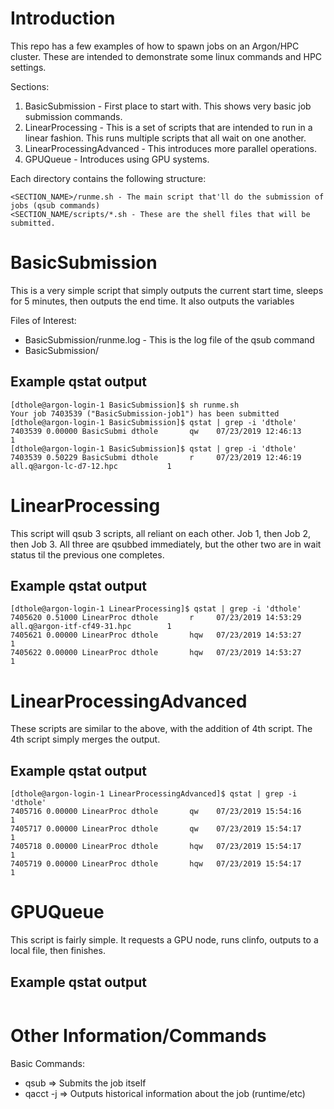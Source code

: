 # Introduction

This repo has a few examples of how to spawn jobs on an Argon/HPC cluster.  These are intended to demonstrate some linux commands and HPC settings.

Sections:
1. BasicSubmission - First place to start with.  This shows very basic job submission commands.
2. LinearProcessing - This is a set of scripts that are intended to run in a linear fashion.  This runs multiple scripts that all wait on one another.
3. LinearProcessingAdvanced - This introduces more parallel operations.
4. GPUQueue - Introduces using GPU systems.

Each directory contains the following structure:

```
<SECTION_NAME>/runme.sh - The main script that'll do the submission of jobs (qsub commands)
<SECTION_NAME/scripts/*.sh - These are the shell files that will be submitted.
```

# BasicSubmission

This is a very simple script that simply outputs the current start time, sleeps for 5 minutes, then outputs the end time.  It also outputs the variables

Files of Interest:
- BasicSubmission/runme.log - This is the log file of the qsub command
- BasicSubmission/

## Example qstat output

```
[dthole@argon-login-1 BasicSubmission]$ sh runme.sh 
Your job 7403539 ("BasicSubmission-job1") has been submitted
[dthole@argon-login-1 BasicSubmission]$ qstat | grep -i 'dthole'
7403539 0.00000 BasicSubmi dthole       qw    07/23/2019 12:46:13                                    1        
[dthole@argon-login-1 BasicSubmission]$ qstat | grep -i 'dthole'
7403539 0.50229 BasicSubmi dthole       r     07/23/2019 12:46:19 all.q@argon-lc-d7-12.hpc           1    
```

# LinearProcessing

This script will qsub 3 scripts, all reliant on each other.  Job 1, then Job 2, then Job 3.  All three are qsubbed immediately, but the other two are in wait status til the previous one completes.

## Example qstat output

```
[dthole@argon-login-1 LinearProcessing]$ qstat | grep -i 'dthole'   
7405620 0.51000 LinearProc dthole       r     07/23/2019 14:53:29 all.q@argon-itf-cf49-31.hpc        1        
7405621 0.00000 LinearProc dthole       hqw   07/23/2019 14:53:27                                    1        
7405622 0.00000 LinearProc dthole       hqw   07/23/2019 14:53:27                                    1
```

# LinearProcessingAdvanced
These scripts are similar to the above, with the addition of 4th script. The 4th script simply merges the output.

## Example qstat output

```
[dthole@argon-login-1 LinearProcessingAdvanced]$ qstat | grep -i 'dthole'
7405716 0.00000 LinearProc dthole       qw    07/23/2019 15:54:16                                    1        
7405717 0.00000 LinearProc dthole       qw    07/23/2019 15:54:17                                    1        
7405718 0.00000 LinearProc dthole       hqw   07/23/2019 15:54:17                                    1        
7405719 0.00000 LinearProc dthole       hqw   07/23/2019 15:54:17                                    1 
```

# GPUQueue
This script is fairly simple.  It requests a GPU node, runs clinfo, outputs to a local file, then finishes.

## Example qstat output

```

```

# Other Information/Commands

Basic Commands:
- qsub => Submits the job itself
- qacct -j <JOBID> => Outputs historical information about the job (runtime/etc)

